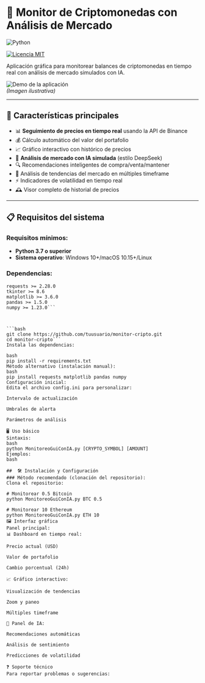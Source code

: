# 🚀 Monitor de Criptomonedas con Análisis de Mercado

![Python](https://img.shields.io/badge/Python-3.7%2B-blue?logo=python)

[![Licencia MIT](https://img.shields.io/badge/Licencia-MIT-green)](LICENSE)

Aplicación gráfica para monitorear balances de criptomonedas en tiempo real con análisis de mercado simulados con IA.

![Demo de la aplicación](https://via.placeholder.com/800x400?text=Demo+Monitor+Cripto+GUI)  
*(Imagen ilustrativa)*

---

## 🌟 Características principales

- 📊 **Seguimiento de precios en tiempo real** usando la API de Binance
- 💰 Cálculo automático del valor del portafolio
- 📈 Gráfico interactivo con histórico de precios
- 🤖 **Análisis de mercado con IA simulada** (estilo DeepSeek)
- 🔍 Recomendaciones inteligentes de compra/venta/mantener
- 🔄 Análisis de tendencias del mercado en múltiples timeframe
- ⚡ Indicadores de volatilidad en tiempo real
- 🕰️ Visor completo de historial de precios

---

## 📋 Requisitos del sistema

### Requisitos mínimos:
- **Python 3.7 o superior**
- **Sistema operativo**: Windows 10+/macOS 10.15+/Linux

### Dependencias:
```plaintext
requests >= 2.28.0
tkinter >= 8.6
matplotlib >= 3.6.0
pandas >= 1.5.0
numpy >= 1.23.0```



```bash
git clone https://github.com/tuusuario/monitor-cripto.git
cd monitor-cripto```
Instala las dependencias:

bash
pip install -r requirements.txt
Método alternativo (instalación manual):
bash
pip install requests matplotlib pandas numpy
Configuración inicial:
Edita el archivo config.ini para personalizar:

Intervalo de actualización

Umbrales de alerta

Parámetros de análisis

🖥️ Uso básico
Sintaxis:
bash
python MonitoreoGuiConIA.py [CRYPTO_SYMBOL] [AMOUNT]
Ejemplos:
bash

##  🛠️ Instalación y Configuración
### Método recomendado (clonación del repositorio):
Clona el repositorio:

# Monitorear 0.5 Bitcoin
python MonitoreoGuiConIA.py BTC 0.5

# Monitorear 10 Ethereum
python MonitoreoGuiConIA.py ETH 10
🖼️ Interfaz gráfica
Panel principal:
📊 Dashboard en tiempo real:

Precio actual (USD)

Valor de portafolio

Cambio porcentual (24h)

📈 Gráfico interactivo:

Visualización de tendencias

Zoom y paneo

Múltiples timeframe

🤖 Panel de IA:

Recomendaciones automáticas

Análisis de sentimiento

Predicciones de volatilidad

❓ Soporte técnico
Para reportar problemas o sugerencias: